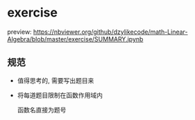 # exercise

preview: https://nbviewer.org/github/dzylikecode/math-Linear-Algebra/blob/master/exercise/SUMMARY.ipynb

## 规范

- 值得思考的, 需要写出题目来

- 将每道题目限制在函数作用域内

  函数名直接为题号

